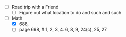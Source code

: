 - [ ] Road trip with a Friend
	- [ ] Figure out what location to do and such and such
- [ ] Math
	- [x] 688,
	- [ ] page 698, # 1, 2, 3, 4. 6, 8, 9, 24(c), 25, 27
